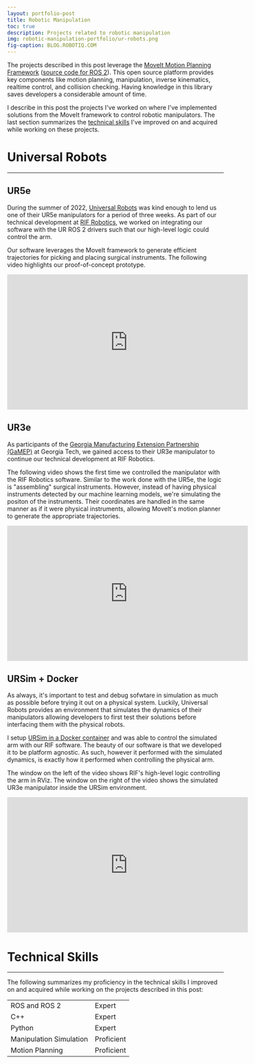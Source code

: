 ```yaml
---
layout: portfolio-post
title: Robotic Manipulation
toc: true
description: Projects related to robotic manipulation
img: robotic-manipulation-portfolio/ur-robots.png
fig-caption: BLOG.ROBOTIQ.COM
---
```


The projects described in this post leverage
the [MoveIt Motion Planning Framework](https://moveit.ros.org/)
([source code for ROS 2](https://github.com/ros-planning/moveit2)). This open
source platform provides key components like motion planning, manipulation,
inverse kinematics, realtime control, and collision checking. Having knowledge
in this library saves developers a considerable amount of time.

I describe in this post the projects I've worked on where I've implemented
solutions from the MoveIt framework to control robotic manipulators. The last
section summarizes the [technical skills](#manipulation-skills) I've improved on
and acquired while working on these projects.

# Universal Robots <a id="headerlink" name="manipulation-ur" href="#manipulation-ur" title="Permalink to this headline"></a>
------------------

## UR5e <a id="headerlink" name="manipulation-ur5e" href="#manipulation-ur5e" title="Permalink to this headline"></a>

During the summer of 2022, [Universal Robots](https://www.universal-robots.com/)
was kind enough to lend us one of their UR5e manipulators for a period of three
weeks. As part of our technical development
at [RIF Robotics](https://www.rifrobotics.com/), we worked on integrating our
software with the UR ROS 2 drivers such that our high-level logic could control
the arm.

Our software leverages the MoveIt framework to generate efficient trajectories
for picking and placing surgical instruments. The following video highlights our
proof-of-concept prototype.

<div id="video-container">

<iframe width="560" height="315" src="https://www.youtube.com/embed/ptR2k0P6Efs"
title="YouTube video player" frameborder="0" allow="accelerometer; autoplay;
clipboard-write; encrypted-media; gyroscope; picture-in-picture; web-share"
allowfullscreen></iframe>

</div>

## UR3e <a id="headerlink" name="manipulation-ur3e" href="#manipulation-ur3e" title="Permalink to this headline"></a>

As participants of
the
[Georgia Manufacturing Extension Partnership (GaMEP)](https://www.linkedin.com/company/gamep/) at
Georgia Tech, we gained access to their UR3e manipulator to continue our
technical development at RIF Robotics.

The following video shows the first time we controlled the manipulator with the
RIF Robotics software. Similar to the work done with the UR5e, the logic is
"assembling" surgical instruments. However, instead of having physical
instruments detected by our machine learning models, we're simulating the
positon of the instruments. Their coordinates are handled in the same manner as
if it were physical instruments, allowing MoveIt's motion planner to generate
the appropriate trajectories.

<div id="video-container">

<iframe width="560" height="315" src="https://www.youtube.com/embed/DOgEn15ipTY"
title="YouTube video player" frameborder="0" allow="accelerometer; autoplay;
clipboard-write; encrypted-media; gyroscope; picture-in-picture; web-share"
allowfullscreen></iframe>

</div>

## URSim + Docker <a id="headerlink" name="manipulation-ur-sim" href="#manipulation-ur-sim" title="Permalink to this headline"></a>

As always, it's important to test and debug sofwtare in simulation as much as
possible before trying it out on a physical system. Luckily, Universal Robots
provides an environment that simulates the dynamics of their manipulators
allowing developers to first test their solutions before interfacing them with
the physical robots.

I
setup
[URSim in a Docker container](https://docs.ros.org/en/ros2_packages/rolling/api/ur_robot_driver/installation/ursim_docker.html) and
was able to control the simulated arm with our RIF software. The beauty of our
software is that we developed it to be platform agnostic. As such, however it
performed with the simulated dynamics, is exactly how it performed when
controlling the physical arm.

The window on the left of the video shows RIF's high-level logic controlling the
arm in RViz. The window on the right of the video shows the simulated UR3e
manipulator inside the URSim environment.

<div id="video-container">

<iframe width="560" height="315" src="https://www.youtube.com/embed/cHAnvZpcOx8"
title="YouTube video player" frameborder="0" allow="accelerometer; autoplay;
clipboard-write; encrypted-media; gyroscope; picture-in-picture; web-share"
allowfullscreen></iframe>

</div>

# Technical Skills <a id="headerlink" name="manipulation-skills" href="#manipulation-skills" title="Permalink to this headline"></a>
------------------

The following summarizes my proficiency in the technical skills I improved on
and acquired while working on the projects described in this post:

<table>
  <tr>
    <td class="skills">ROS and ROS 2</td>
    <td>
      <div class="rating">
        <div class="line">
          <div class="tick expert">Expert</div>
        </div>
      </div>
    </td>
  </tr>
  <tr>
    <td class="skills">C++</td>
    <td>
      <div class="rating">
        <div class="line">
          <div class="tick expert">Expert</div>
        </div>
      </div>
    </td>
  </tr>
  <tr>
    <td class="skills">Python</td>
    <td>
      <div class="rating">
        <div class="line">
          <div class="tick expert">Expert</div>
        </div>
      </div>
    </td>
  </tr>
  <tr>
    <td class="skills">Manipulation Simulation</td>
    <td>
      <div class="rating">
        <div class="line">
          <div class="tick proficient">Proficient</div>
        </div>
      </div>
    </td>
  </tr>
  <tr>
    <td class="skills">Motion Planning</td>
    <td>
      <div class="rating">
        <div class="line">
          <div class="tick proficient">Proficient</div>
        </div>
      </div>
    </td>
  </tr>
</table>
